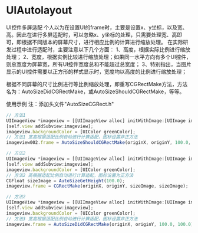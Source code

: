 # UIAutolayout
UI控件多屏适配
个人以为在设置UI的frame时，主要是设置x、y坐标，以及宽、高。因此在进行多屏适配时，可以忽略x、y坐标的处理，只需要处理宽、高即可，即根据不同版本的屏幕尺寸，进行相应比例的计算进行缩放处理。
在实际研发过程中进行适配时，主要注意以下几个方面：
1、高度，根据实际比例进行缩放处理；
2、宽度，根据实例比较进行缩放处理；如果同一水平方向有多个UI控件，则总宽度为屏幕宽，所有UI控件宽度总和不能超过总宽度；
3、特别指出，当图片显示的UI控件需要以正方形的样式显示时，宽度均以高度的比例进行缩放处理；

根据不同屏幕的尺寸比例进行等比例缩放处理，即重写CGRectMake方法，方法名为：AutoSizeDidCGRectMake，或AutoSizeShouldCGRectMake，等等。

使用示例
注：添加头文件"AutoSizeCGRect.h"
~~~javascript
// 方法1
UIImageView *imageview = [[UIImageView alloc] initWithImage:[UIImage imageNamed:@"image"]];
[self.view addSubview:imageview];
imageview.backgroundColor = [UIColor greenColor];
// 方法1 宽高根据适配比例自动进行计算适配，图标设置非正方法
imageview002.frame = AutoSizeShouldCGRectMake(originX, originY, 100.0, 100.0, YES, YES);
~~~
~~~javascript
// 方法2
UIImageView *imageview = [[UIImageView alloc] initWithImage:[UIImage imageNamed:@"image"]];
[self.view addSubview:imageview];
imageview.backgroundColor = [UIColor greenColor];
// 方法2 高根据适配比例自动进行计算适配，图标设置为正方法
CGFloat sizeImage = AutoSizeGetHeight(100.0);
imageview.frame = CGRectMake(originX, originY, sizeImage, sizeImage);
~~~
~~~javascript
// 方法2
UIImageView *imageview = [[UIImageView alloc] initWithImage:[UIImage imageNamed:@"image"]];
[self.view addSubview:imageview];
imageview.backgroundColor = [UIColor greenColor];
// 方法3 宽高根据适配比例自动进行计算适配，图标设置非正方法
imageview.frame = AutoSizeDidCGRectMake(originX, originY, 100.0, 100.0);
~~~